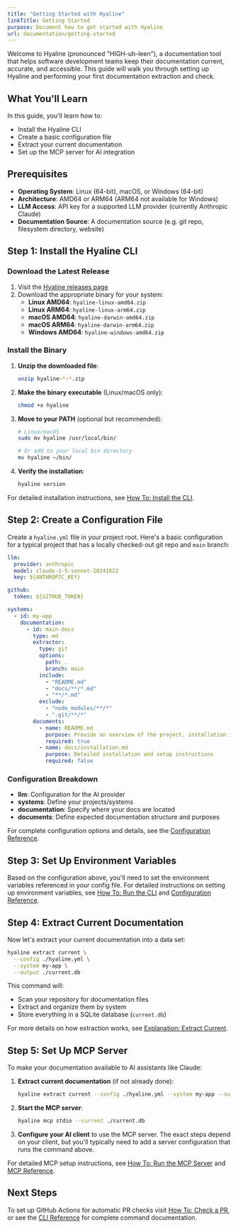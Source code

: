 ```yaml
---
title: "Getting Started with Hyaline"
linkTitle: Getting Started
purpose: Document how to get started with Hyaline
url: documentation/getting-started
---
```

Welcome to Hyaline (pronounced "HIGH-uh-leen"), a documentation tool that helps software development teams keep their documentation current, accurate, and accessible. This guide will walk you through setting up Hyaline and performing your first documentation extraction and check.

## What You'll Learn

In this guide, you'll learn how to:
- Install the Hyaline CLI
- Create a basic configuration file
- Extract your current documentation
- Set up the MCP server for AI integration

## Prerequisites

- **Operating System**: Linux (64-bit), macOS, or Windows (64-bit)
- **Architecture**: AMD64 or ARM64 (ARM64 not available for Windows)
- **LLM Access**: API key for a supported LLM provider (currently Anthropic Claude)
- **Documentation Source**: A documentation source (e.g. git repo, filesystem directory, website)

## Step 1: Install the Hyaline CLI

### Download the Latest Release

1. Visit the [Hyaline releases page](https://github.com/appgardenstudios/hyaline/releases)
2. Download the appropriate binary for your system:
   - **Linux AMD64**: `hyaline-linux-amd64.zip`
   - **Linux ARM64**: `hyaline-linux-arm64.zip`
   - **macOS AMD64**: `hyaline-darwin-amd64.zip`
   - **macOS ARM64**: `hyaline-darwin-arm64.zip`
   - **Windows AMD64**: `hyaline-windows-amd64.zip`

### Install the Binary

1. **Unzip the downloaded file**:
   ```bash
   unzip hyaline-*-*.zip
   ```

2. **Make the binary executable** (Linux/macOS only):
   ```bash
   chmod +x hyaline
   ```

3. **Move to your PATH** (optional but recommended):
   ```bash
   # Linux/macOS
   sudo mv hyaline /usr/local/bin/

   # Or add to your local bin directory
   mv hyaline ~/bin/
   ```

4. **Verify the installation**:
   ```bash
   hyaline version
   ```

For detailed installation instructions, see [How To: Install the CLI](./03-how-to/01-install-cli.md).

## Step 2: Create a Configuration File

Create a `hyaline.yml` file in your project root. Here's a basic configuration for a typical project that has a locally checked-out git repo and `main` branch:

```yaml
llm:
  provider: anthropic
  model: claude-3-5-sonnet-20241022
  key: ${ANTHROPIC_KEY}

github:
  token: ${GITHUB_TOKEN}

systems:
  - id: my-app
    documentation:
      - id: main-docs
        type: md
        extractor:
          type: git
          options:
            path: .
            branch: main
          include: 
            - "README.md"
            - "docs/**/*.md"
            - "**/*.md"
          exclude:
            - "node_modules/**/*"
            - ".git/**/*"
        documents:
          - name: README.md
            purpose: Provide an overview of the project, installation instructions, and basic usage examples
            required: true
          - name: docs/installation.md
            purpose: Detailed installation and setup instructions
            required: false
```

### Configuration Breakdown

- **llm**: Configuration for the AI provider
- **systems**: Define your projects/systems
- **documentation**: Specify where your docs are located
- **documents**: Define expected documentation structure and purposes

For complete configuration options and details, see the [Configuration Reference](./05-reference/01-config.md).

## Step 3: Set Up Environment Variables

Based on the configuration above, you'll need to set the environment variables referenced in your config file. For detailed instructions on setting up environment variables, see [How To: Run the CLI](./03-how-to/02-run-cli.md) and [Configuration Reference](./05-reference/01-config.md).

## Step 4: Extract Current Documentation

Now let's extract your current documentation into a data set:

```bash
hyaline extract current \
  --config ./hyaline.yml \
  --system my-app \
  --output ./current.db
```

This command will:
- Scan your repository for documentation files
- Extract and organize them by system
- Store everything in a SQLite database (`current.db`)

For more details on how extraction works, see [Explanation: Extract Current](./04-explanation/02-extract-current.md).

## Step 5: Set Up MCP Server

To make your documentation available to AI assistants like Claude:

1. **Extract current documentation** (if not already done):
   ```bash
   hyaline extract current --config ./hyaline.yml --system my-app --output ./current.db
   ```

2. **Start the MCP server**:
   ```bash
   hyaline mcp stdio --current ./current.db
   ```

3. **Configure your AI client** to use the MCP server. The exact steps depend on your client, but you'll typically need to add a server configuration that runs the command above.

For detailed MCP setup instructions, see [How To: Run the MCP Server](./03-how-to/04-run-mcp.md) and [MCP Reference](./05-reference/06-mcp.md).

## Next Steps
To set up GitHub Actions for automatic PR checks visit [How To: Check a PR](./03-how-to/03-check-pr.md), or see the [CLI Reference](./05-reference/02-cli.md) for complete command documentation.